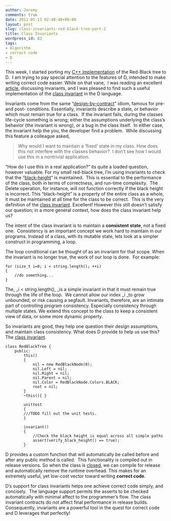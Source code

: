 ```yaml
---
author: Jeremy
comments: true
date: 2011-05-13 02:40:48+00:00
layout: post
slug: class-invariants-red-black-tree-part-2
title: Class Invariants
wordpress_id: 83
tags:
- Algorithm
- correct code
- D
---
```


This week, I started porting my [C++ implementation](http://www.codestrokes.com/archives/59) of the Red-Black tree to D.  I am trying to pay special attention to the features of D, intended to make writing correct code easier. While on that vane,  I was reading an excellent [article](http://reprog.wordpress.com/2010/04/25/writing-correct-code-part-1-invariants-binary-search-part-4a/), discussing invariants, and I was pleased to find such a useful implementation of the [class invariant](http://www.digitalmars.com/d/2.0/class.html#Invariant) in the D language.

<!--more-->

Invariants come from the same “[design-by-contract](http://en.wikipedia.org/wiki/Design_by_contract)” idiom, famous for pre- and post- conditions. Essentially, invariants describe a state, or behavior which must remain true for a class.  If the invariant fails, during the classes life-cycle something is wrong; either the assumptions underlying the class’s behavior (the invariant is wrong), or a bug in the class itself.  In either case, the invariant help the you, the developer find a problem.  While discussing this feature a colleague asked,


<blockquote>Why would I want to maintain a ‘fixed’ state in my class. How does this not interfere with the classes behavior?  I don’t see how I would use this in a nontrivial application.</blockquote>


“How do I use this in a real application?” its quite a loaded question, however valuable. For my small red-black tree, I’m using invariants to check that the “[black-height](http://en.wikipedia.org/wiki/Red-black_tree#Properties)” is maintained.  This is essential to the performance of the class, both in terms of correctness, and run-time complexity.  The Delete operation, for instance, will not function correctly if the black height is incorrect. This “black-height” is a property of the entire class as a whole, it must be maintained at all time for the class to be correct.  This is the very definition of the [class invariant](http://en.wikipedia.org/wiki/Class_invariant). Excellent! However this still doesn’t satisfy our question; in a more general context, how does the class invariant help us? 

The intent of the class invariant is to maintain a **consistent state**, not a fixed one.  Consistency is an important concept we work hard to maintain in our programs. Instead of a class, with its mutable state, lets look at a simpler construct in programming, a loop. 

The loop conditional can be thought of as an invariant for that scope. When the invariant is no longer true, the work of our loop is done.  For example:

    
    for (size_t i=0; i < string.length(); ++i)
    {
    	//do something...
    }


The, _i < string.length(), _is a simple invariant in that it must remain true through the life of the loop.  We cannot allow our index _i _to grow unbounded, or risk causing a segfault. Invariants, therefore, are an intimate part of controlling program consistency. Especially consistency through multiple states. We extend this concept to the class to keep a consistent view of data, or some more dynamic property.

So invariants are good, they help one question their design assumptions, and maintain class consistency. What does D provide to help us use this? The [class invariant](http://www.digitalmars.com/d/2.0/class.html#Invariant).

    
    class RedBlackTree {
        public:
            this()
            {
                nil = new RedBlackNode(0);
                nil.Left = nil;
                nil.Right = nil;
                nil.Parent = nil;
                nil.Color = RedBlackNode.Colors.BLACK;
                root = nil;
            }
            ~this(){ }
    
            unittest
            {
    		///TODO fill out the unit tests.
            }
    
            invariant()
            {
                //Check the black height is equal across all simple paths
                assert(verify_black_height() == true);
            }


D provides a custom function that will automatically be called before and after any public method is called.  This functionality is compiled out in release versions. So when the class is [closed](http://en.wikipedia.org/wiki/Open/closed_principle), we can compile for release and automatically remove the runtime overhead. This makes for an extremely useful, yet low-cost vector toward writing **correct code**.

D’s support for class invariants helps one achieve correct code simply, and concisely.  The language support permits the asserts to be checked automatically with minimal affect to the programmer’s flow. The class invariant contracts do not affect final performance in release builds. Consequently, invariants are a powerful tool in the quest for correct code and D leverages that perfectly!
